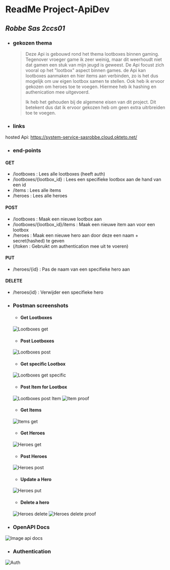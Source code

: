 # **ReadMe Project-ApiDev**
## _Robbe Sas 2ccs01_
* ### gekozen thema
  > Deze Api is gebouwd rond het thema lootboxes binnen gaming. Tegenover vroeger game ik zeer weinig, maar dit weerhoudt niet dat gamen een stuk van mijn jeugd is geweest. De Api focust zich vooral op het "lootbox" aspect binnen games. de Api kan lootboxes aanmaken en hier items aan verbinden, zo is het dus mogelijk om uw eigen lootbox samen te stellen. Ook heb ik ervoor gekozen om heroes toe te voegen. Hiermee heb ik hashing en authenication mee uitgevoerd.
  >
  > Ik heb het gehouden bij de algemene eisen van dit project. Dit betekent dus dat ik ervoor gekozen heb om geen extra uitrbreiden toe te voegen.

* ### links
hosted Api: https://system-service-sasrobbe.cloud.okteto.net/

* ### end-points
#### GET
  * /lootboxes : Lees alle lootboxes (heeft auth)
  * /lootboxes/{lootbox_id} : Lees een specifieke lootbox aan de hand van een id
  * /items : Lees alle items
  * /heroes : Lees alle heroes
#### POST
  * /lootboxes : Maak een nieuwe lootbox aan
  * /lootboxes/{lootbox_id}/items : Maak een nieuwe item aan voor een lootbox
  * /heroes : Maak een nieuwe hero aan door deze een naam + secret(hashed) te geven
  * (/token : Gebruikt om authentication mee uit te voeren)
#### PUT
  * /heroes/{id} : Pas de naam van een specifieke hero aan
#### DELETE
  * /heroes{id} : Verwijder een specifieke hero

* ### Postman screenshots
  * #### Get Lootboxes
  ![Lootboxes get](https://i.imgur.com/zgG3vml.png)
  * #### Post Lootboxes
  ![Lootboxes post](https://i.imgur.com/K2wA3l5.png)
  * #### Get specific Lootbox
  ![Lootboxes get specific](https://i.imgur.com/w34ReYx.png)
  * #### Post Item for Lootbox
  ![Lootboxes post Item](https://i.imgur.com/tfRBj4D.png)
  ![Item proof](https://i.imgur.com/dwRSIf3.png)
  * #### Get Items
  ![Items get](https://i.imgur.com/9nAKP7B.png)
  * #### Get Heroes
  ![Heroes get](https://i.imgur.com/doomwux.png)
  * #### Post Heroes
  ![Heroes post](https://i.imgur.com/PhSrJJK.png)
  * #### Update a Hero
  ![Heroes put](https://i.imgur.com/utOx6aD.png)
  * #### Delete a hero
  ![Heroes delete](https://i.imgur.com/Suid8ck.png)
  ![Heroes delete proof](https://i.imgur.com/8sWg5a8.png)
  
* ### OpenAPI Docs
![Image api docs](https://i.imgur.com/zG1mp95.png)

* ### Authentication
![Auth](https://i.imgur.com/clfpQ8x.png)

